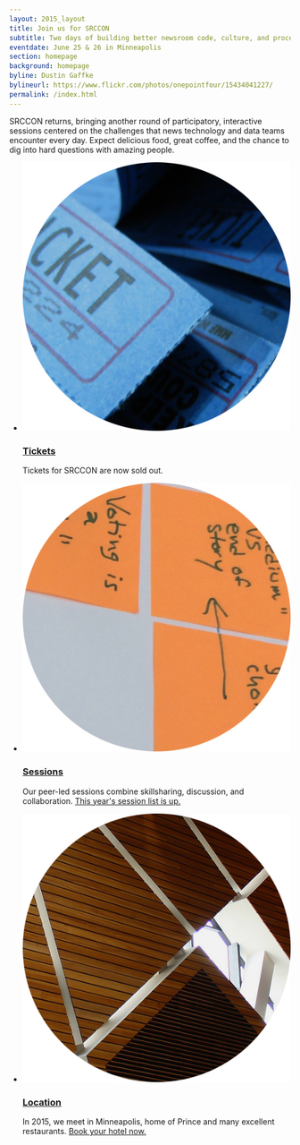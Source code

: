 ```yaml
---
layout: 2015_layout
title: Join us for SRCCON
subtitle: Two days of building better newsroom code, culture, and process—together.
eventdate: June 25 & 26 in Minneapolis
section: homepage
background: homepage
byline: Dustin Gaffke
bylineurl: https://www.flickr.com/photos/onepointfour/15434041227/
permalink: /index.html
---
```

SRCCON returns, bringing another round of participatory, interactive sessions centered on the challenges that news technology and data teams encounter every day. Expect delicious food, great coffee, and the chance to dig into hard questions with amazing people.
<ul class="homepage">
<li class="left"><a href="/tickets"><img src="/media/img/2015/ticket_dot.jpg" class="right"></a><h3><a href="/tickets">Tickets</a></h3><p>Tickets for SRCCON are now sold out. 
<li class="right"><a href="/sessions"><img src="/media/img/2015/session_dot.jpg"></a><h3><a href="/sessions">Sessions</a></h3><p>Our peer-led sessions combine skillsharing, discussion, and collaboration. <a href="/sessions/">This year's session list is up.</a>
<li class="left"><a href="/location"><img src="/media/img/2015/location.jpg"></a><h3><a href="/location">Location</a></h3><p>In 2015, we meet in Minneapolis, home of Prince and many excellent restaurants. <a href="/location">Book your hotel now.</a>
</ul>
